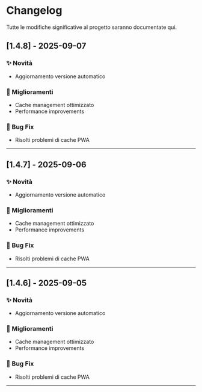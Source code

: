 # Changelog

Tutte le modifiche significative al progetto saranno documentate qui.

## [1.4.8] - 2025-09-07

### ✨ Novità
- Aggiornamento versione automatico

### 🔧 Miglioramenti
- Cache management ottimizzato
- Performance improvements

### 🐛 Bug Fix
- Risolti problemi di cache PWA

---



## [1.4.7] - 2025-09-06

### ✨ Novità
- Aggiornamento versione automatico

### 🔧 Miglioramenti
- Cache management ottimizzato
- Performance improvements

### 🐛 Bug Fix
- Risolti problemi di cache PWA

---



## [1.4.6] - 2025-09-05

### ✨ Novità
- Aggiornamento versione automatico

### 🔧 Miglioramenti
- Cache management ottimizzato
- Performance improvements

### 🐛 Bug Fix
- Risolti problemi di cache PWA

---



